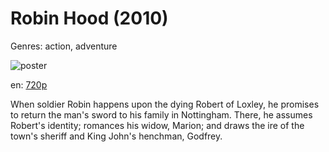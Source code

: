 # Robin Hood (2010)

Genres: action, adventure

![poster](http://image.tmdb.org/t/p/w500/4gH0vhyOcl7QV3t81653CpWjEB6.jpg)

en:
  [720p](magnet:?xt=urn:btih:B97B84D7BF0E1C110C3EFDEDA14F6C04D620F2F3&tr=udp://glotorrents.pw:6969/announce&tr=udp://tracker.opentrackr.org:1337/announce&tr=udp://torrent.gresille.org:80/announce&tr=udp://tracker.openbittorrent.com:80&tr=udp://tracker.coppersurfer.tk:6969&tr=udp://tracker.leechers-paradise.org:6969&tr=udp://p4p.arenabg.ch:1337&tr=udp://tracker.internetwarriors.net:1337)
  


When soldier Robin happens upon the dying Robert of Loxley, he promises to return the man's sword to his family in Nottingham. There, he assumes Robert's identity; romances his widow, Marion; and draws the ire of the town's sheriff and King John's henchman, Godfrey.